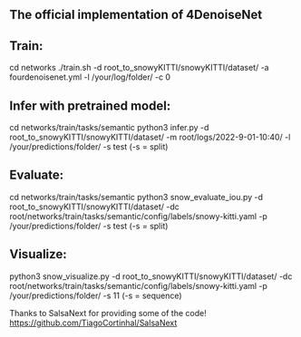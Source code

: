 ## The official implementation of 4DenoiseNet


## Train:
cd networks
./train.sh -d root_to_snowyKITTI/snowyKITTI/dataset/ -a fourdenoisenet.yml -l /your/log/folder/ -c 0

## Infer with pretrained model:
cd networks/train/tasks/semantic
python3 infer.py -d root_to_snowyKITTI/snowyKITTI/dataset/ -m root/logs/2022-9-01-10:40/ -l /your/predictions/folder/ -s test
(-s = split)

## Evaluate:
cd networks/train/tasks/semantic
python3 snow_evaluate_iou.py -d root_to_snowyKITTI/snowyKITTI/dataset/ -dc root/networks/train/tasks/semantic/config/labels/snowy-kitti.yaml -p /your/predictions/folder/ -s test
(-s = split)

## Visualize:
python3 snow_visualize.py -d root_to_snowyKITTI/snowyKITTI/dataset/ -dc root/networks/train/tasks/semantic/config/labels/snowy-kitti.yaml -p /your/predictions/folder/ -s 11
(-s = sequence)

Thanks to SalsaNext for providing some of the code! https://github.com/TiagoCortinhal/SalsaNext

